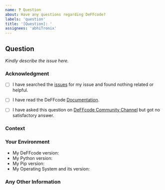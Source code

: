 ```yaml
---
name: ❓ Question
about: Have any questions regarding DeFFcode?
labels: 'question'
title: '[Question]: '
assignees: 'abhiTronix'
---
```

<!--- Add a brief title for your issue above -->


## Question

<!--- Provide your question description here -->
_Kindly describe the issue here._


### Acknowledgment

<!--- By posting an issue you acknowledge the following: (Put an `x` in all the boxes that apply(important)) -->
- [ ] I have searched the [issues](https://github.com/abhiTronix/deffcode/issues) for my issue and found nothing related or helpful.
- [ ] I have read the DeFFcode [Documentation](https://abhitronix.github.io/deffcode/latest).
- [ ] I have asked this question on [DeFFcode Community Channel](https://gitter.im/deffcode-python/community) but got no satisfactory answer.


### Context
<!--- How has this issue affected you? What are you trying to accomplish? -->
<!--- Providing context helps us come up with a solution that is most useful in the real world -->


### Your Environment
<!-- Include as many relevant details about the environment you experienced the bug in -->
* My DeFFcode version: <!-- Run command `python -c "import deffcode; print(deffcode.__version__)"` -->
* My Python version: <!---Run command `python -V` -->
* My Pip version: <!-- Run command `python -c "import pip; print(pip.__version__)"` -->
* My Operating System and its version: <!--- `Windows 10` | `Ubuntu 18.04` | `macOS big slur` etc. -->


### Any Other Information
<!-- Provide any screenshots or relevant information if available or else remove this block -->